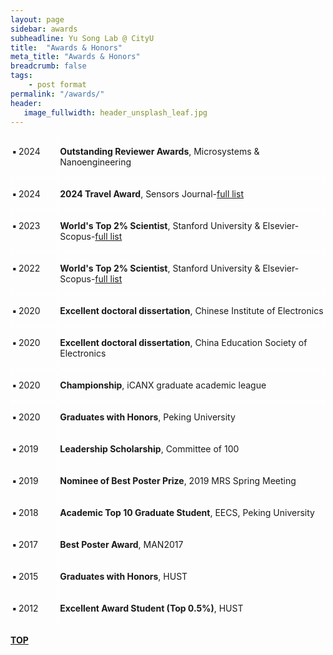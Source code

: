 ```yaml
---
layout: page
sidebar: awards
subheadline: Yu Song Lab @ CityU
title:  "Awards & Honors"
meta_title: "Awards & Honors"
breadcrumb: false
tags:
    - post format
permalink: "/awards/"
header:
   image_fullwidth: header_unsplash_leaf.jpg
---
```

<div style="display: flex;">
<div style="flex: 2; border: 1px solid white; margin: 1px; padding: 1px;">
 <p><b>▪   </b>2024</p></div>




<div style="flex: 12; border: 1px solid white; margin: 1px; padding: 1px;">
<p><b>Outstanding Reviewer Awards</b>, Microsystems & Nanoengineering</p></div>

</div>

<div style="display: flex;">
<div style="flex: 2; border: 1px solid white; margin: 1px; padding: 1px;">
 <p><b>▪   </b>2024</p></div>




<div style="flex: 12; border: 1px solid white; margin: 1px; padding: 1px;">
<p><b>2024 Travel Award</b>, Sensors Journal-<a href="https://www.mdpi.com/journal/sensors/awards/2218">full list</a></p></div>

</div>


<div style="display: flex;">


<div style="flex: 2; border: 1px solid white; margin: 1px; padding: 1px;">
 <p><b>▪   </b>2023</p></div>



<div style="flex: 12; border: 1px solid white; margin: 1px; padding: 1px;">
<p><b>World's Top 2% Scientist</b>, Stanford University & Elsevier-Scopus-<a href="https://elsevier.digitalcommonsdata.com/datasets/btchxktzyw/6">full list</a></p></div>


</div>

<div style="display: flex;">


<div style="flex: 2; border: 1px solid white; margin: 1px; padding: 1px;">
 <p><b>▪   </b>2022</p></div>


<div style="flex: 12; border: 1px solid white; margin: 1px; padding: 1px;">


<p><b>World's Top 2% Scientist</b>, Stanford University & Elsevier-Scopus-<a href="https://elsevier.digitalcommonsdata.com/datasets/btchxktzyw/5">full list</a></p></div>

</div>

<div style="display: flex;">


<div style="flex: 2; border: 1px solid white; margin: 1px; padding: 1px;">
 <p><b>▪   </b>2020</p></div>


<div style="flex: 12; border: 1px solid white; margin: 1px; padding: 1px;">


<p><b>Excellent doctoral dissertation</b>, Chinese Institute of Electronics</p></div>

</div>

<div style="display: flex;">


<div style="flex: 2; border: 1px solid white; margin: 1px; padding: 1px;">
 <p><b>▪  </b>2020</p></div>


<div style="flex: 12; border: 1px solid white; margin: 1px; padding: 1px;">


<p><b>Excellent doctoral dissertation</b>, China Education Society of Electronics</p></div>

</div>

<div style="display: flex;">


<div style="flex: 2; border: 1px solid white; margin: 1px; padding: 1px;">
 <p><b>▪  </b>2020</p></div>


<div style="flex: 12; border: 1px solid white; margin: 1px; padding: 1px;">


<p><b>Championship</b>, iCANX graduate academic league</p></div>

</div>

<div style="display: flex;">


<div style="flex: 2; border: 1px solid white; margin: 1px; padding: 1px;">
 <p><b>▪  </b>2020</p></div>


<div style="flex: 12; border: 1px solid white; margin: 1px; padding: 1px;">


<p><b>Graduates with Honors</b>, Peking University</p></div>

</div>

<div style="display: flex;">


<div style="flex: 2; border: 1px solid white; margin: 1px; padding: 1px;">
 <p><b>▪  </b>2019</p></div>


<div style="flex: 12; border: 1px solid white; margin: 1px; padding: 1px;">


<p><b>Leadership Scholarship</b>, Committee of 100</p></div>

</div>

<div style="display: flex;">


<div style="flex: 2; border: 1px solid white; margin: 1px; padding: 1px;">
 <p><b>▪  </b>2019</p></div>


<div style="flex: 12; border: 1px solid white; margin: 1px; padding: 1px;">


<p><b>Nominee of Best Poster Prize</b>, 2019 MRS Spring Meeting</p></div>

</div>

<div style="display: flex;">


<div style="flex: 2; border: 1px solid white; margin: 1px; padding: 1px;">
 <p><b>▪  </b>2018</p></div>


<div style="flex: 12; border: 1px solid white; margin: 1px; padding: 1px;">


<p><b>Academic Top 10 Graduate Student</b>, EECS, Peking University</p></div>

</div>

<div style="display: flex;">


<div style="flex: 2; border: 1px solid white; margin: 1px; padding: 1px;">
 <p><b>▪  </b>2017</p></div>


<div style="flex: 12; border: 1px solid white; margin: 1px; padding: 1px;">


<p><b>Best Poster Award</b>, MAN2017</p></div>

</div>

<div style="display: flex;">


<div style="flex: 2; border: 1px solid white; margin: 1px; padding: 1px;">
 <p><b>▪  </b>2015</p></div>


<div style="flex: 12; border: 1px solid white; margin: 1px; padding: 1px;">


<p><b>Graduates with Honors</b>, HUST</p></div>

</div>

<div style="display: flex;">


<div style="flex: 2; border: 1px solid white; margin: 1px; padding: 1px;">
 <p><b>▪  </b>2012</p></div>


<div style="flex: 12; border: 1px solid white; margin: 1px; padding: 1px;">


<p><b>Excellent Award Student (Top 0.5%)</b>, HUST</p></div>

</div>

<br>

<div id="backtop">
  <b> <a href="#">TOP</a> </b>
</div>
